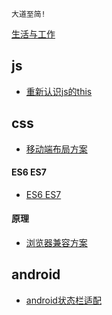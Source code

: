 
```
大道至简!
```
[生活与工作](https://github.com/raulfang/learnblog/issues/1)  

## js
* [重新认识js的this](http://link.zhihu.com/?target=https%3A//juejin.im/post/59aa71d56fb9a0248d24fae3)
## css
* [移动端布局方案](http://link.zhihu.com/?target=https%3A//segmentfault.com/a/1190000010211016)
#### ES6  ES7
* [ES6  ES7](http://link.zhihu.com/?target=http%3A//mp.weixin.qq.com/s/xEBmqnGQbOij8iUd0H4pgA)
#### 原理
* [浏览器兼容方案](http://link.zhihu.com/?target=https%3A//juejin.im/post/59a3f2fe6fb9a0249471cbb4)
## android
* [android状态栏适配](https://juejin.im/post/5cd85b25e51d453b5854b8ad)


